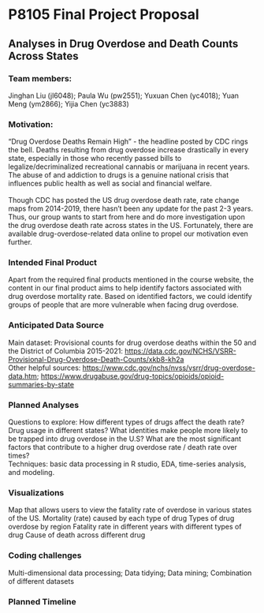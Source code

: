 P8105 Final Project Proposal
================

## Analyses in Drug Overdose and Death Counts Across States

### Team members:

Jinghan Liu (jl6048); Paula Wu (pw2551); Yuxuan Chen (yc4018); Yuan Meng
(ym2866); Yijia Chen (yc3883)

### Motivation:

“Drug Overdose Deaths Remain High” - the headline posted by CDC rings
the bell. Deaths resulting from drug overdose increase drastically in
every state, especially in those who recently passed bills to
legalize/decriminalized recreational cannabis or marijuana in recent
years. The abuse of and addiction to drugs is a genuine national crisis
that influences public health as well as social and financial welfare.
<br><br> Though CDC has posted the US drug overdose death rate, rate
change maps from 2014-2019, there hasn’t been any update for the past
2-3 years. Thus, our group wants to start from here and do more
investigation upon the drug overdose death rate across states in the US.
Fortunately, there are available drug-overdose-related data online to
propel our motivation even further.

### Intended Final Product

Apart from the required final products mentioned in the course website,
the content in our final product aims to help identify factors
associated with drug overdose mortality rate. Based on identified
factors, we could identify groups of people that are more vulnerable
when facing drug overdose.

### Anticipated Data Source

Main dataset: Provisional counts for drug overdose deaths within the 50
and the District of Columbia 2015-2021:
<https://data.cdc.gov/NCHS/VSRR-Provisional-Drug-Overdose-Death-Counts/xkb8-kh2a>
<br>Other helpful sources:
<https://www.cdc.gov/nchs/nvss/vsrr/drug-overdose-data.htm>;
<https://www.drugabuse.gov/drug-topics/opioids/opioid-summaries-by-state>

### Planned Analyses

Questions to explore: How different types of drugs affect the death
rate? Drug usage in different states? What identities make people more
likely to be trapped into drug overdose in the U.S? What are the most
significant factors that contribute to a higher drug overdose rate /
death rate over times? <br> Techniques: basic data processing in R
studio, EDA, time-series analysis, and modeling.

### Visualizations

Map that allows users to view the fatality rate of overdose in various
states of the US. Mortality (rate) caused by each type of drug Types of
drug overdose by region Fatality rate in different years with different
types of drug Cause of death across different drug

### Coding challenges

Multi-dimensional data processing; Data tidying; Data mining;
Combination of different datasets

### Planned Timeline
